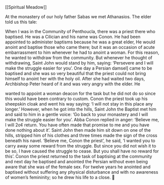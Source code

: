 [[Spiritual Meadow]]
 
At the monastery of our holy father Sabas we met Athanasios. The elder told us this tale:  
 
When I was in the Community of Penthoucla, there was a priest there who baptised. He was a Cilician and his name was Conon. He had been appointed to administer baptisms because he was a great elder, He would anoint and baptise those who came there; but it was an occasion of acute embarrassment to him whenever he had to anoint a woman. For this reason, he wanted to withdraw from the community. But whenever he thought of withdrawing, Saint John would stand by him, saying: ‘Persevere and I will make the struggle easier for you’. One day a Persian damsel] came to be baptised and she was so very beautiful that the priest could not bring himself to anoint her with the holy oil. After she had waited two days, Archbishop Peter heard of it and was very angry with the elder. He  
 
wanted to appoint a woman deacon for the task but he did not do so since this would have been contrary to custom. Conon the priest took up his sheepskin cloak and went his way saying: ‘I will not stay in this place any longer.’ However, when he got into the hills, Saint John the Baptist met him and said to him in a gentle voice: ‘Go back to your monastery and I will make the struggle easier for you’. Abba Conon replied in anger: ‘Believe me, I will 2o¢ return. You have often made that promise to me and you have done nothing about it’. Saint John then made him sit down on one of the hills, stripped him of his clothes and three times made the sign of the cross beneath his navel. ‘Believe me, Conon the priest’, he said, ‘I wanted you to carry away some reward from the struggle. But since you did not wish it to be so, I have caused the struggle to cease. But you shall have no reward for this’. Conon the priest returned to the task of baptising at the community and next day he baptised and anointed the Persian without even being aware that she was of the female sex. For twelve years he anointed and baptised without suffering any physical disturbance and with no awareness of women’s femininity; so he drew his life to a close.  
